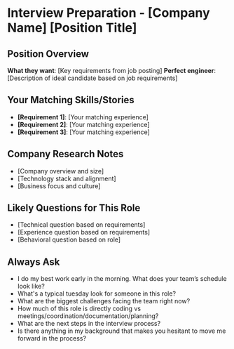 # Interview Preparation - [Company Name] [Position Title]

## Position Overview

**What they want**: [Key requirements from job posting]
**Perfect engineer**: [Description of ideal candidate based on job requirements]

## Your Matching Skills/Stories

-   **[Requirement 1]**: [Your matching experience]
-   **[Requirement 2]**: [Your matching experience]
-   **[Requirement 3]**: [Your matching experience]

## Company Research Notes

-   [Company overview and size]
-   [Technology stack and alignment]
-   [Business focus and culture]

## Likely Questions for This Role

-   [Technical question based on requirements]
-   [Experience question based on requirements]
-   [Behavioral question based on role]

## Always Ask

-   I do my best work early in the morning. What does your team’s schedule look like?
-   What's a typical tuesday look for someone in this role?
-   What are the biggest challenges facing the team right now?
-   How much of this role is directly coding vs meetings/coordination/documentation/planning?
-   What are the next steps in the interview process?
-   Is there anything in my background that makes you hesitant to move me forward in the process?
